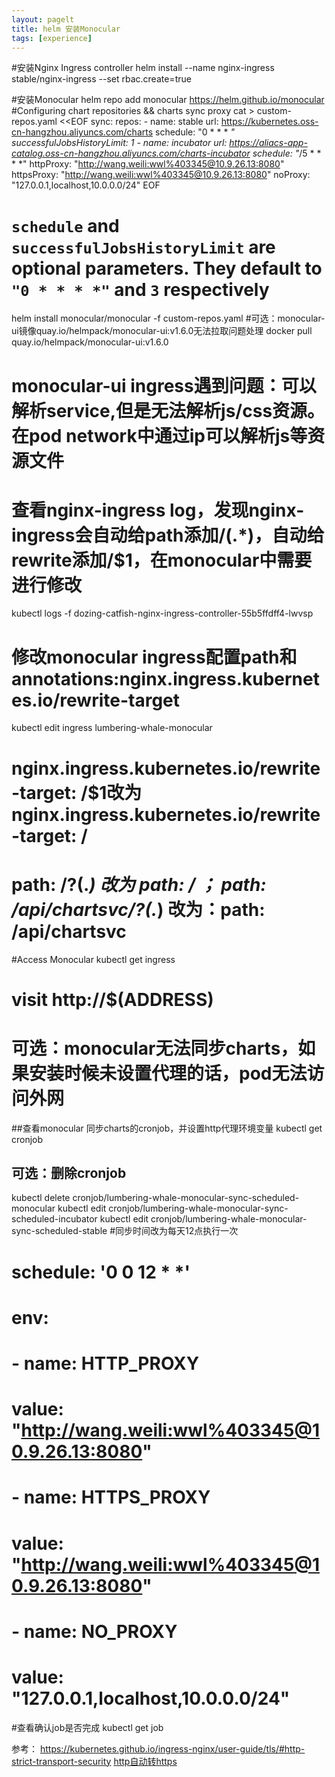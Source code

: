 ```yaml
---
layout: pagelt
title: helm 安装Monocular
tags: [experience]
---
```


#安装Nginx Ingress controller
helm install --name nginx-ingress stable/nginx-ingress --set rbac.create=true

#安装Monocular
helm repo add monocular https://helm.github.io/monocular
#Configuring chart repositories && charts sync proxy
cat > custom-repos.yaml <<EOF
sync:
  repos:
    - name: stable
      url: https://kubernetes.oss-cn-hangzhou.aliyuncs.com/charts
      schedule: "0 * * * *"
      successfulJobsHistoryLimit: 1
    - name: incubator
      url: https://aliacs-app-catalog.oss-cn-hangzhou.aliyuncs.com/charts-incubator
      schedule: "*/5 * * * *"
   httpProxy: "http://wang.weili:wwl%403345@10.9.26.13:8080"
   httpsProxy: "http://wang.weili:wwl%403345@10.9.26.13:8080"
   noProxy: "127.0.0.1,localhost,10.0.0.0/24"
EOF
# `schedule` and `successfulJobsHistoryLimit` are optional parameters. They default to `"0 * * * *"` and `3` respectively
helm install monocular/monocular  -f custom-repos.yaml
#可选：monocular-ui镜像quay.io/helmpack/monocular-ui:v1.6.0无法拉取问题处理
docker pull quay.io/helmpack/monocular-ui:v1.6.0

# monocular-ui ingress遇到问题：可以解析service,但是无法解析js/css资源。在pod network中通过ip可以解析js等资源文件
# 查看nginx-ingress log，发现nginx-ingress会自动给path添加/(.*)，自动给rewrite添加/$1，在monocular中需要进行修改
kubectl logs -f dozing-catfish-nginx-ingress-controller-55b5ffdff4-lwvsp
# 修改monocular ingress配置path和annotations:nginx.ingress.kubernetes.io/rewrite-target
kubectl edit ingress lumbering-whale-monocular
# nginx.ingress.kubernetes.io/rewrite-target: /$1改为nginx.ingress.kubernetes.io/rewrite-target: /
# path: /?(.*) 改为 path: / ； path: /api/chartsvc/?(.*) 改为：path: /api/chartsvc

#Access Monocular
kubectl get ingress
# visit http://$(ADDRESS)

# 可选：monocular无法同步charts，如果安装时候未设置代理的话，pod无法访问外网
##查看monocular 同步charts的cronjob，并设置http代理环境变量
kubectl get cronjob
## 可选：删除cronjob
kubectl delete cronjob/lumbering-whale-monocular-sync-scheduled-monocular
kubectl edit cronjob/lumbering-whale-monocular-sync-scheduled-incubator
kubectl edit cronjob/lumbering-whale-monocular-sync-scheduled-stable
#同步时间改为每天12点执行一次
# schedule: '0 0 12 * *'
# env:
#  - name: HTTP_PROXY
#    value: "http://wang.weili:wwl%403345@10.9.26.13:8080"
#  - name: HTTPS_PROXY
#    value: "http://wang.weili:wwl%403345@10.9.26.13:8080"
#  - name: NO_PROXY
#     value: "127.0.0.1,localhost,10.0.0.0/24"
#查看确认job是否完成
kubectl get job

参考：
<https://kubernetes.github.io/ingress-nginx/user-guide/tls/#http-strict-transport-security>
[http自动转https](https://github.com/kubernetes/ingress-nginx/blob/master/docs/examples/rewrite/README.md)